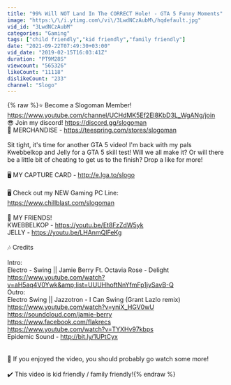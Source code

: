 ```yaml
---
title: "99% Will NOT Land In The CORRECT Hole! - GTA 5 Funny Moments"
image: "https:\/\/i.ytimg.com\/vi\/3LwdNCzAubM\/hqdefault.jpg"
vid_id: "3LwdNCzAubM"
categories: "Gaming"
tags: ["child friendly","kid friendly","family friendly"]
date: "2021-09-22T07:49:30+03:00"
vid_date: "2019-02-15T16:03:41Z"
duration: "PT9M28S"
viewcount: "565326"
likeCount: "11118"
dislikeCount: "233"
channel: "Slogo"
---
```

{% raw %}⭐️ Become a Slogoman Member! <a rel="nofollow" target="blank" href="https://www.youtube.com/channel/UCHdMK5Ef2El8KbD3L_WgANg/join">https://www.youtube.com/channel/UCHdMK5Ef2El8KbD3L_WgANg/join</a><br />😎 Join my discord! <a rel="nofollow" target="blank" href="https://discord.gg/slogoman">https://discord.gg/slogoman</a><br />👕 MERCHANDISE - <a rel="nofollow" target="blank" href="https://teespring.com/stores/slogoman">https://teespring.com/stores/slogoman</a><br /><br />Sit tight, it's time for another GTA 5 video! I'm back with my pals Kwebbelkop and Jelly for a GTA 5 skill test! Will we all make it? Or will there be a little bit of cheating to get us to the finish? Drop a like for more! <br /><br />🖥️ MY CAPTURE CARD - <a rel="nofollow" target="blank" href="http://e.lga.to/slogo">http://e.lga.to/slogo</a><br /><br />🖥️ Check out my NEW Gaming PC Line: <a rel="nofollow" target="blank" href="https://www.chillblast.com/slogoman">https://www.chillblast.com/slogoman</a><br /><br />👬 MY FRIENDS!<br />KWEBBELKOP - <a rel="nofollow" target="blank" href="https://youtu.be/Et8FzZdW5yk">https://youtu.be/Et8FzZdW5yk</a><br />JELLY - <a rel="nofollow" target="blank" href="https://youtu.be/LHAnmQlFeKg">https://youtu.be/LHAnmQlFeKg</a><br /><br />🎶 Credits<br /><br />Intro:<br />Electro - Swing || Jamie Berry Ft. Octavia Rose - Delight<br /><a rel="nofollow" target="blank" href="https://www.youtube.com/watch?v=aH5aq4V0Ywk&amp;list=UUUHhoftNnYfmFp1jvSavB-Q">https://www.youtube.com/watch?v=aH5aq4V0Ywk&amp;list=UUUHhoftNnYfmFp1jvSavB-Q</a><br />Outro:<br />Electro Swing || Jazzotron - I Can Swing (Grant Lazlo remix)<br /><a rel="nofollow" target="blank" href="https://www.youtube.com/watch?v=yniX_HGV0wU">https://www.youtube.com/watch?v=yniX_HGV0wU</a><br /><a rel="nofollow" target="blank" href="https://soundcloud.com/jamie-berry">https://soundcloud.com/jamie-berry</a><br /><a rel="nofollow" target="blank" href="https://www.facebook.com/flakrecs">https://www.facebook.com/flakrecs</a><br /><a rel="nofollow" target="blank" href="https://www.youtube.com/watch?v=TYXHv97kbps">https://www.youtube.com/watch?v=TYXHv97kbps</a><br />Epidemic Sound - <a rel="nofollow" target="blank" href="http://bit.ly/1UPtCyx">http://bit.ly/1UPtCyx</a><br /><br /><br />🙈 If you enjoyed the video, you should probably go watch some more!<br /><br />✔️ This video is kid friendly / family friendly!{% endraw %}
